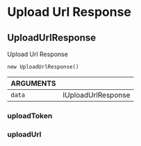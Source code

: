 <!-- Generated automatically. Update this documentation by updating the source code. -->

# Upload Url Response

## UploadUrlResponse

Upload Url Response

`new UploadUrlResponse()`

<div class="method-list">
  <table>
    <thead>
      <tr>
        <th class="title">ARGUMENTS</th>
        <th></th>
      </tr>
    </thead>
    <tbody>
      <tr>
        <td class="param">
          <code>data</code>
        </td>
        <td>
            <div class="type">IUploadUrlResponse</div>
        </td>
      </tr>
    </tbody>
  </table>
</div>

### uploadToken

### uploadUrl
